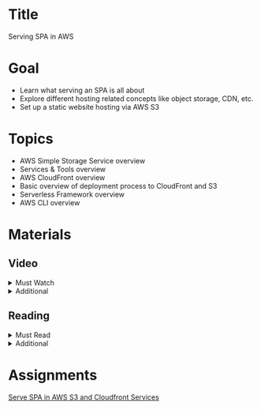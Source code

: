 # Title

Serving SPA in AWS

# Goal

- Learn what serving an SPA is all about
- Explore different hosting related concepts like object storage, CDN, etc.
- Set up a static website hosting via AWS S3

# Topics

- AWS Simple Storage Service overview
- Services & Tools overview
- AWS CloudFront overview
- Basic overview of deployment process to CloudFront and S3
- Serverless Framework overview
- AWS CLI overview

# Materials

## Video

<details>
  <summary>Must Watch</summary>

  The following content provides enough info to complete the task.

  <blockquote>

  <details>
    <summary>In English</summary>

   <blockquote>

   - [AWS Simple storage service (S3) - part1. Introduction](https://videoportal.epam.com/playlist/OJMQ9jJn/play/zJ0kDgY4), ~1 mins
   - [AWS Simple storage service (S3) - part2. Basic theory](https://videoportal.epam.com/playlist/OJMQ9jJn/play/ZaDgML7o), ~11 mins
   - [AWS Simple storage service (S3) - part3. Advanced features](https://videoportal.epam.com/playlist/OJMQ9jJn/play/qYLvPE7X), ~13 mins
   - [Website hosting with S3 and CloudFront - part 1](https://videoportal.epam.com/playlist/OJMQ9jJn/play/L7xKmyJ4), ~4 mins
   - [Website hosting with S3 and CloudFront - part 2. Using AWS Cloud Development Kit (CDK)](https://videoportal.epam.com/playlist/OJMQ9jJn/play/e73V1MJA), ~5 mins
   </blockquote>
  </details>

  <details>
    <summary>In Russian</summary>

   <blockquote>

   - [RU Intoduction](https://videoportal.epam.com/playlist/OJM9DLJn/play/lay0QP7j), ~3 mins
   - [RU S3 Intro](https://videoportal.epam.com/playlist/OJM9DLJn/play/V7gKrW70), ~2 mins
   - [RU CloudFront Intro](https://videoportal.epam.com/playlist/OJM9DLJn/play/y76xEQY8), ~4 mins
   - [RU Serverless Framework Intro](https://videoportal.epam.com/playlist/OJM9DLJn/play/qJXqRd7w), ~2 mins
   - [RU Manual Deployment to S3](https://videoportal.epam.com/playlist/OJM9DLJn/play/dYPqg8J2), ~16 mins
   - [RU Deploy to S3 with serverless](https://videoportal.epam.com/playlist/OJM9DLJn/play/Qa1moDak), ~32 mins
   - [RU AWS CLI Intro](https://videoportal.epam.com/playlist/OJM9DLJn/play/zJ0ezg74), ~1 mins
   - [RU Serverless & CloudFront](https://videoportal.epam.com/playlist/OJM9DLJn/play/ZaDPKLao), ~20 mins
   - [RU Homework](https://videoportal.epam.com/playlist/OJM9DLJn/play/AaZqzv79), ~3 mins
   </blockquote>
  </details>

  </blockquote>

</details>

<details>
  <summary>Additional</summary>

  The following content provides more info for further studies.

  <blockquote>

  - [AWS S3 Core Concepts](https://www.youtube.com/watch?v=tfU0JEZjcsg), 27 mins
  - [AWS S3 Hands-On Tutorial](https://www.youtube.com/watch?v=XGcoeEyt2UM), ~45 mins
  - [AWS CloudFront Hands-On Tutorial](https://www.youtube.com/watch?v=Vr4N_ZA-uGo), ~15 mins
  - [React App on AWS S3 with Static Hosting + Cloudfront](https://www.youtube.com/watch?v=mls8tiiI3uc), ~35 mins
  </blockquote>

</details>

## Reading

<details>
  <summary>Must Read</summary>

  The following content provides enough info to complete the task.

  <blockquote>

  - [What is Amazon S3](https://docs.aws.amazon.com/AmazonS3/latest/userguide/Welcome.html)
  - [Getting started with Amazon S3](https://docs.aws.amazon.com/AmazonS3/latest/userguide/GetStartedWithS3.html)
  - [AWS S3 FAQs](https://aws.amazon.com/s3/faqs/)
  </blockquote>

</details>

<details>
  <summary>Additional</summary>

  The following content provides more info for further studies.

  <blockquote>

  - [Tutorial: Configuring a static website on Amazon S3](https://docs.aws.amazon.com/AmazonS3/latest/userguide/HostingWebsiteOnS3Setup.html)
  - [What AWS service should you use to publish a web site](https://adrianhall.github.io/cloud/2019/01/31/which-aws-service-for-hosting/)
  </blockquote>

</details>

# Assignments

[Serve SPA in AWS S3 and Cloudfront Services](./task.md)
